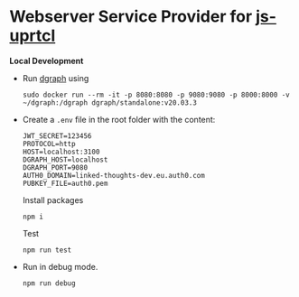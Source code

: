 # Webserver Service Provider for [js-uprtcl](https://github.com/uprtcl/js-uprtcl)

**Local Development**

- Run [dgraph](https://github.com/dgraph-io/dgraph) using

  ```
  sudo docker run --rm -it -p 8080:8080 -p 9080:9080 -p 8000:8000 -v ~/dgraph:/dgraph dgraph/standalone:v20.03.3
  ```

- Create a `.env` file in the root folder with the content:

  ```
  JWT_SECRET=123456
  PROTOCOL=http
  HOST=localhost:3100
  DGRAPH_HOST=localhost
  DGRAPH_PORT=9080
  AUTH0_DOMAIN=linked-thoughts-dev.eu.auth0.com
  PUBKEY_FILE=auth0.pem

  ```

  Install packages

  ```
  npm i
  ```

  Test

  ```
  npm run test
  ```

- Run in debug mode.

  ```
  npm run debug
  ```
